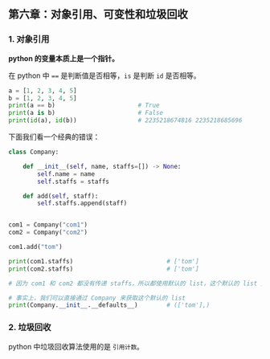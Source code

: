 ## 第六章：对象引用、可变性和垃圾回收

### 1. 对象引用
**python 的变量本质上是一个指针。**

在 python 中 `==` 是判断值是否相等，`is` 是判断 `id` 是否相等。

```python
a = [1, 2, 3, 4, 5]
b = [1, 2, 3, 4, 5]
print(a == b)                       # True
print(a is b)                       # False
print(id(a), id(b))                 # 2235218674816 2235218685696
```

下面我们看一个经典的错误：
```python
class Company:

    def __init__(self, name, staffs=[]) -> None:
        self.name = name
        self.staffs = staffs

    def add(self, staff):
        self.staffs.append(staff)


com1 = Company("com1")
com2 = Company("com2")

com1.add("tom")

print(com1.staffs)                          # ['tom']
print(com2.staffs)                          # ['tom']

# 因为 com1 和 com2 都没有传递 staffs，所以都使用默认的 list，这个默认的 list 是在所有 Company 的对象间共享的

# 事实上，我们可以直接通过 Company 来获取这个默认的 list
print(Company.__init__.__defaults__)        # (['tom'],)
```

### 2. 垃圾回收

python 中垃圾回收算法使用的是 `引用计数`。